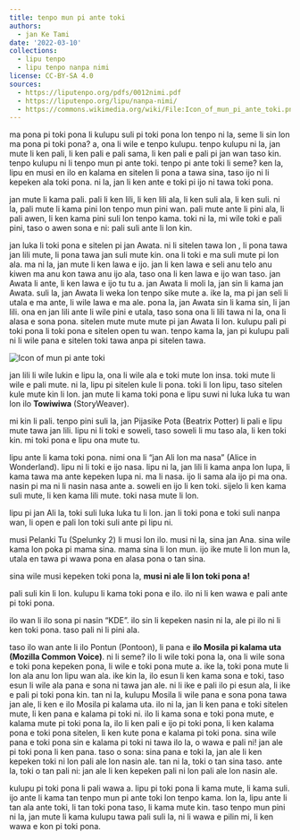 ```yaml
---
title: tenpo mun pi ante toki
authors:
  - jan Ke Tami
date: '2022-03-10'
collections:
  - lipu tenpo
  - lipu tenpo nanpa nimi
license: CC-BY-SA 4.0
sources:
  - https://liputenpo.org/pdfs/0012nimi.pdf
  - https://liputenpo.org/lipu/nanpa-nimi/
  - https://commons.wikimedia.org/wiki/File:Icon_of_mun_pi_ante_toki.png
---
```


ma pona pi toki pona li kulupu suli pi toki pona lon tenpo ni la, seme li sin lon ma pona pi toki pona? a, ona li wile e tenpo kulupu. tenpo kulupu ni la, jan mute li ken pali, li ken pali e pali sama, li ken pali e pali pi jan wan taso kin. tenpo kulupu ni li tenpo mun pi ante toki. tenpo pi ante toki li seme? ken la, lipu en musi en ilo en kalama en sitelen li pona a tawa sina, taso ijo ni li kepeken ala toki pona. ni la, jan li ken ante e toki pi ijo ni tawa toki pona.

jan mute li kama pali. pali li ken lili, li ken lili ala, li ken suli ala, li ken suli. ni la, pali mute li kama pini lon tenpo mun pini wan. pali mute ante li pini ala, li pali awen, li ken kama pini suli lon tenpo kama. toki ni la, mi wile toki e pali pini, taso o awen sona e ni: pali suli ante li lon kin.

jan luka li toki pona e sitelen pi jan Awata. ni li sitelen tawa lon , li pona tawa jan lili mute, li pona tawa jan suli mute kin. ona li toki e ma suli mute pi lon ala. ma ni la, jan mute li ken lawa e ijo. jan li ken lawa e seli anu telo anu kiwen ma anu kon tawa anu ijo ala, taso ona li ken lawa e ijo wan taso. jan Awata li ante, li ken lawa e ijo tu tu a. jan Awata li moli la, jan sin li kama jan Awata. suli la, jan Awata li weka lon tenpo sike mute a. ike la, ma pi jan seli li utala e ma ante, li wile lawa e ma ale. pona la, jan Awata sin li kama sin, li jan lili. ona en jan lili ante li wile pini e utala, taso sona ona li lili tawa ni la, ona li alasa e sona pona. sitelen mute mute mute pi jan Awata li lon. kulupu pali pi toki pona li toki pona e sitelen open tu wan. tenpo kama la, jan pi kulupu pali ni li wile pana e sitelen toki tawa anpa pi sitelen tawa.

![Icon of mun pi ante toki](https://upload.wikimedia.org/wikipedia/commons/2/29/Icon_of_mun_pi_ante_toki.png)

jan lili li wile lukin e lipu la, ona li wile ala e toki mute lon insa. toki mute li wile e pali mute. ni la, lipu pi sitelen kule li pona. toki li lon lipu, taso sitelen kule mute kin li lon. jan mute li kama toki pona e lipu suwi ni luka luka tu wan lon ilo __Towiwiwa__ (StoryWeaver).

mi kin li pali. tenpo pini suli la, jan Pijasike Pota (Beatrix Potter) li pali e lipu mute tawa jan lili. lipu ni li toki e soweli, taso soweli li mu taso ala, li ken toki kin. mi toki pona e lipu ona mute tu.

lipu ante li kama toki pona. nimi ona li “jan Ali lon ma nasa” (Alice in Wonderland). lipu ni li toki e ijo nasa. lipu ni la, jan lili li kama anpa lon lupa, li kama tawa ma ante kepeken lupa ni. ma li nasa. ijo li sama ala ijo pi ma ona. nasin pi ma ni li nasin nasa ante a. soweli en ijo li ken toki. sijelo li ken kama suli mute, li ken kama lili mute. toki nasa mute li lon.

lipu pi jan Ali la, toki suli luka luka tu li lon. jan li toki pona e toki suli nanpa wan, li open e pali lon toki suli ante pi lipu ni.

musi Pelanki Tu (Spelunky 2) li musi lon ilo. musi ni la, sina jan Ana. sina wile kama lon poka pi mama sina. mama sina li lon mun. ijo ike mute li lon mun la, utala en tawa pi wawa pona en alasa pona o tan sina.

sina wile musi kepeken toki pona la, __musi ni ale li lon toki pona a!__

pali suli kin li lon. kulupu li kama toki pona e ilo. ilo ni li ken wawa e pali ante pi toki pona.

ilo wan li ilo sona pi nasin “KDE”. ilo sin li kepeken nasin ni la, ale pi ilo ni li ken toki pona. taso pali ni li pini ala.

taso ilo wan ante li ilo Pontun (Pontoon), li pana e __ilo Mosila pi kalama uta (Mozilla Common Voice)__. ni li seme? ilo li wile toki pona la, ona li wile sona e toki pona kepeken pona, li wile e toki pona mute a. ike la, toki pona mute li lon ala anu lon lipu wan ala. ike kin la, ilo esun li ken kama sona e toki, taso esun li wile ala pana e sona ni tawa jan ale. ni li ike e pali ilo pi esun ala, li ike e pali pi toki pona kin. tan ni la, kulupu Mosila li wile pana e sona pona tawa jan ale, li ken e ilo Mosila pi kalama uta. ilo ni la, jan li ken pana e toki sitelen mute, li ken pana e kalama pi toki ni. ilo li kama sona e toki pona mute, e kalama mute pi toki pona la, ilo li ken pali e ijo pi toki pona, li ken kalama pona e toki pona sitelen, li ken kute pona e kalama pi toki pona. sina wile pana e toki pona sin e kalama pi toki ni tawa ilo la, o wawa e pali ni! jan ale pi toki pona li ken pana. taso o sona: sina pana e toki la, jan ale li ken kepeken toki ni lon pali ale lon nasin ale. tan ni la, toki o tan sina taso. ante la, toki o tan pali ni: jan ale li ken kepeken pali ni lon pali ale lon nasin ale.

kulupu pi toki pona li pali wawa a. lipu pi toki pona li kama mute, li kama suli. ijo ante li kama tan tenpo mun pi ante toki lon tenpo kama. lon la, lipu ante li tan ala ante toki, li tan toki pona taso, li kama mute kin. taso tenpo mun pini ni la, jan mute li kama kulupu tawa pali suli la, ni li wawa e pilin mi, li ken wawa e kon pi toki pona.